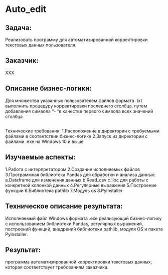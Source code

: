 # Auto_edit

## Задача: 
Реализовать программу для автоматизированной корректировки текстовых данных пользователя.
## Заказчик:  
XXX

## Описание бизнес-логики: 
Для множества указанных пользователем файлов формата .txt выполнить процедуру корректировки последнего столбца, путем добавления символа “- “в качестве первого символа всех значений столбца

## 
Технические требования: 
1.Расположение в директории с требуемыми файлами в соответствии бизнес-логике 
2.Запуск из директории с файлами .exe на Windows 10 и выше

## Изучаемые аспекты: 
1.Работа с интерпретатором 
2.Создание исполняемых файлов
3.Программная библиотека Pandas для обработки и анализа данных:
a.Dataframe для изменения данных 
b.Read_csv
c.Iloc для работы с конкретной колонкой данных
4.Регулярные выражения
5.Построение функции
6.Библиотека pathlib
7.Модуль os
8.Pyinstaller

## Техническое описание результата: 
Исполняемый файл Windows формата .exe реализующий бизнес-логику с использованием библиотеки Pandas, регулярных выражений, построений функций, внедрений библиотеки pathlib, модуля OS и пакета Pyinstaller. 

## Результат: 
программа автоматизированной корректировки текстовых данных, которая соответствует требованиям заказчика.
